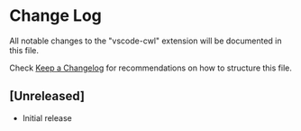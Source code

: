 # Change Log
All notable changes to the "vscode-cwl" extension will be documented in this file.

Check [Keep a Changelog](http://keepachangelog.com/) for recommendations on how to structure this file.

## [Unreleased]
- Initial release